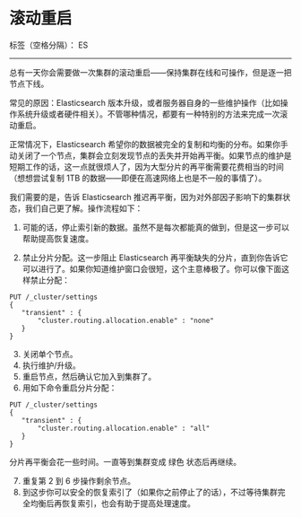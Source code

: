 # 滚动重启

标签（空格分隔）： ES

---

总有一天你会需要做一次集群的滚动重启——保持集群在线和可操作，但是逐一把节点下线。

常见的原因：Elasticsearch 版本升级，或者服务器自身的一些维护操作（比如操作系统升级或者硬件相关）。不管哪种情况，都要有一种特别的方法来完成一次滚动重启。

正常情况下，Elasticsearch 希望你的数据被完全的复制和均衡的分布。如果你手动关闭了一个节点，集群会立刻发现节点的丢失并开始再平衡。如果节点的维护是短期工作的话，这一点就很烦人了，因为大型分片的再平衡需要花费相当的时间（想想尝试复制 1TB 的数据——即便在高速网络上也是不一般的事情了）。

我们需要的是，告诉 Elasticsearch 推迟再平衡，因为对外部因子影响下的集群状态，我们自己更了解。操作流程如下：
 
1. 可能的话，停止索引新的数据。虽然不是每次都能真的做到，但是这一步可以帮助提高恢复速度。

2. 禁止分片分配。这一步阻止 Elasticsearch 再平衡缺失的分片，直到你告诉它可以进行了。如果你知道维护窗口会很短，这个主意棒极了。你可以像下面这样禁止分配：
 ```
PUT /_cluster/settings
{
    "transient" : {
        "cluster.routing.allocation.enable" : "none"
    }
}
 ```

3. 关闭单个节点。
4. 执行维护/升级。
5. 重启节点，然后确认它加入到集群了。
6. 用如下命令重启分片分配：
 ```
PUT /_cluster/settings
{
    "transient" : {
        "cluster.routing.allocation.enable" : "all"
    }
}
 ```
分片再平衡会花一些时间。一直等到集群变成 绿色 状态后再继续。

7. 重复第 2 到 6 步操作剩余节点。
8. 到这步你可以安全的恢复索引了（如果你之前停止了的话），不过等待集群完全均衡后再恢复索引，也会有助于提高处理速度。